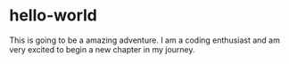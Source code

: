 # hello-world
This is going to be a amazing adventure.
I am a coding enthusiast and am very excited to begin a new chapter in my journey.
